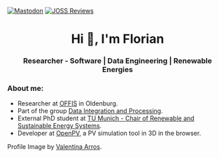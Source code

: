 [![Mastodon](https://img.shields.io/mastodon/follow/109829890350896281?domain=https%3A%2F%2Fmastodon.energy)](https://mastodon.energy/@floko)
[![JOSS Reviews](https://joss.theoj.org/badges/reviewed_by/@FlorianK13)](https://joss.theoj.org/papers/reviewed_by/@FlorianK13)

<h1 align="center">Hi 👋, I'm Florian</h1>
<h3 align="center">Researcher - Software | Data Engineering | Renewable Energies</h3>



<h3 align="left">About me:</h3>
<ul align="left">
  <li>Researcher at <a href="https://www.offis.de/" target="_blank" rel="noreferrer">OFFIS</a> in Oldenburg.</li>
  <li>Part of the group <a href="https://www.offis.de/en/applications/energy/data-integration-and-processing.html" target="_blank" rel="noreferrer">Data Integration and Processing</a>. </li>
  <li>External PhD student at <a href="https://www.epe.ed.tum.de/en/ens/homepage/" target="_blank" rel="noreferrer">TU Munich - Chair of Renewable and Sustainable Energy Systems</a>. </li>
  <li>Developer at <a href="https://www.openpv.de/" target="_blank" rel="noreferrer">OpenPV</a>, a PV simulation tool in 3D in the browser.</li>
</ul>

Profile Image by [Valentina Arros](https://www.valentina-arros.com/).





<a rel="me" href="https://mastodon.energy/@floko"> </a>
